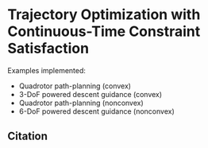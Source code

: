 # Trajectory Optimization with Continuous-Time Constraint Satisfaction

Examples implemented: 
- Quadrotor path-planning (convex)
- 3-DoF powered descent guidance (convex)
- Quadrotor path-planning (nonconvex)
- 6-DoF powered descent guidance (nonconvex)

## Citation
